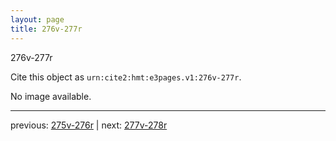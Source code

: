 ```yaml
---
layout: page
title: 276v-277r
---
```


276v-277r

Cite this object as `urn:cite2:hmt:e3pages.v1:276v-277r`.

No image available. 



---

previous: [275v-276r](../275v-276r/) | next: [277v-278r](../277v-278r/)